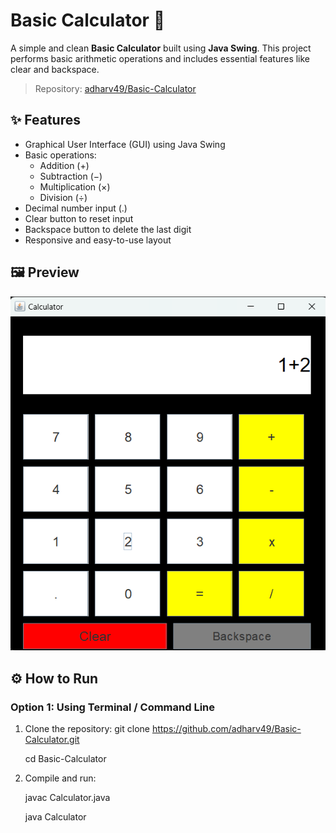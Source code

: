 # Basic Calculator 🧮

A simple and clean **Basic Calculator** built using **Java Swing**. This project performs basic arithmetic operations and includes essential features like clear and backspace.

> Repository: [adharv49/Basic-Calculator](https://github.com/adharv49/Basic-Calculator)

## ✨ Features

- Graphical User Interface (GUI) using Java Swing
- Basic operations:
  - Addition (+)
  - Subtraction (−)
  - Multiplication (×)
  - Division (÷)
- Decimal number input (.)
- Clear button to reset input
- Backspace button to delete the last digit
- Responsive and easy-to-use layout

## 🖼️ Preview

![Calculator Screenshot](calculator_output.png)


## ⚙️ How to Run

### Option 1: Using Terminal / Command Line
1. Clone the repository:
   git clone https://github.com/adharv49/Basic-Calculator.git
   
   cd Basic-Calculator
2. Compile and run:

   javac Calculator.java
   
   java Calculator
